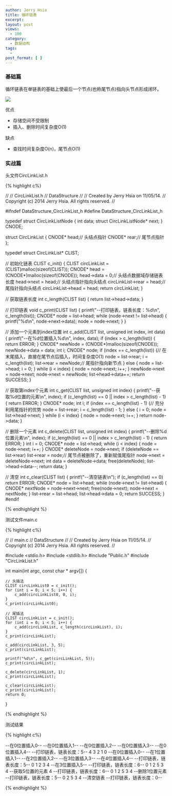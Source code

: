 ```yaml
---
author: Jerry Hsia
title: 循环链表
excerpt:
layout: post
views:
  - 100
category:
  - 数据结构
tags:
  - 
post_format: [ ]
---
```


### 基础篇

循环链表在单链表的基础上使最后一个节点(也称尾节点)指向头节点形成闭环。

![]({{site.static.files}}circ-link-list.jpg)

优点

- 存储空间不受限制
- 插入、删除时间复杂度O(1)

缺点

- 查找时间复杂度O(n)，尾节点O(1)

### 实战篇

头文件CircLinkList.h

{% highlight  c%}

//
//  CircLinkList.h
//  DataStructure
//
//  Created by Jerry Hsia on 11/05/14.
//  Copyright (c) 2014 Jerry Hsia. All rights reserved.
//

#ifndef DataStructure_CircLinkList_h
#define DataStructure_CircLinkList_h

typedef struct CircLinkListNode {
    int data;
    struct CircLinkListNode* next;
} CNODE;

struct CircLinkList {
    CNODE* head;// 头结点指针
    CNODE* rear;// 尾节点指针
};

typedef struct CircLinkList* CLIST;

// 初始化链表
CLIST c_init() {
    CLIST circLinkList = (CLIST)malloc(sizeof(CLIST));
    CNODE* head = (CNODE*)malloc(sizeof(CNODE));
    head->data = 0;// 头结点数据域存储链表长度
    head->next = head;// 头结点指针指向头结点
    circLinkList->rear = head;// 尾指针指向头结点
    circLinkList->head = head;
    return circLinkList;
}

// 获取链表长度
int c_length(CLIST list) {
    return list->head->data;
}

// 打印链表
void c_print(CLIST list) {
    printf("--打印链表，链表长度：%d\n", c_length(list));
    CNODE* node = list->head;
    while (node->next != list->head) {
        printf("%d\n", node->next->data);
        node = node->next;
    }
}

// 添加一个元素到index位置
int c_add(CLIST list, unsigned int index, int data) {
    printf("--在%d位置插入%d\n", index, data);
    if (index > c_length(list)) {
        return ERROR;
    }
    CNODE* newNode = (CNODE*)malloc(sizeof(CNODE));
    newNode->data = data;
    int i;
    CNODE* node;
    if (index == c_length(list)) {// 在末尾插入，直接在尾节点后插入，时间复杂度O(1)
        node = list->rear;
        i = c_length(list);
        list->rear = newNode;// 尾指针指向新节点
    } else {
        node = list->head;
        i = 0;
    }
    while (i < index) {
        node = node->next;
        i++;
    }
    newNode->next = node->next;
    node->next = newNode;
    list->head->data++;
    return SUCCESS;
}

// 获取第index个元素
int c_get(CLIST list, unsigned int index) {
    printf("--获取%d位置的元素\n", index);
    if (c_length(list) == 0 || index > c_length(list) - 1) {
        return ERROR;
    }
    CNODE* node;
    int i;
    if (index == c_length(list) - 1) {// 充分利用尾指针的优势
        node = list->rear;
        i = c_length(list) - 1;
    } else {
        i = 0;
        node = list->head->next;
    }
    while (i < index) {
        node = node->next;
        i++;
    }
    return node->data;
}

// 删除一个元素
int c_delete(CLIST list, unsigned int index) {
    printf("--删除%d位置元素\n", index);
    if (c_length(list) == 0 || index > c_length(list) - 1) {
        return ERROR;
    }
    int i = 0;
    CNODE* node = list->head;
    while (i < index) {
        node = node->next;
        i++;
    }
    CNODE* deleteNode = node->next;
    if (deleteNode == list->rear) list->rear = node;// 尾节点被删除了，重新赋值尾指针
    node->next = deleteNode->next;
    int data = deleteNode->data;
    free(deleteNode);
    list->head->data--;
    return data;
}

// 清空
int c_clear(CLIST list) {
    printf("--清空链表\n");
    if (c_length(list) == 0) return ERROR;
    CNODE* node = list->head;
    while (node->next != list->head) {
        CNODE* nextNode = node->next->next;
        free(node->next);
        node->next = nextNode;
    }
    list->rear = list->head;
    list->head->data = 0;
    return SUCCESS;
}
#endif

{% endhighlight %}

测试文件main.c

{% highlight  c%}

//
//  main.c
//  DataStructure
//
//  Created by Jerry Hsia on 11/05/14.
//  Copyright (c) 2014 Jerry Hsia. All rights reserved.
//

#include <stdio.h>
#include <stdlib.h>
#include "Public.h"
#include "CircLinkList.h"

int main(int argc, const char * argv[]) {
    
    // 头插法
    CLIST circLinkList0 = c_init();
    for (int i = 0; i < 5; i++) {
        c_add(circLinkList0, 0, i);
    }
    c_print(circLinkList0);
    
    // 尾插法
    CLIST circLinkList = c_init();
    for (int i = 0; i < 5; i++) {
        c_add(circLinkList, c_length(circLinkList), i);
    }
    c_print(circLinkList);

    c_add(circLinkList, 3, 5);
    c_print(circLinkList);
    
    printf("%d\n", c_get(circLinkList, 5));
    c_print(circLinkList);
    
    c_delete(circLinkList, 1);
    c_print(circLinkList);
    
    c_clear(circLinkList);
    c_print(circLinkList);
    return 0;
}

{% endhighlight %}

测试结果

{% highlight  c%}

--在0位置插入0--
--在0位置插入1--
--在0位置插入2--
--在0位置插入3--
--在0位置插入4--
--打印链表，链表长度：5--
4
3
2
1
0
--在0位置插入0--
--在1位置插入1--
--在2位置插入2--
--在3位置插入3--
--在4位置插入4--
--打印链表，链表长度：5--
0
1
2
3
4
--在3位置插入5--
--打印链表，链表长度：6--
0
1
2
5
3
4
--获取5位置的元素
4
--打印链表，链表长度：6--
0
1
2
5
3
4
--删除1位置元素
--打印链表，链表长度：5--
0
2
5
3
4
--清空链表
--打印链表，链表长度：0--

{% endhighlight %}
